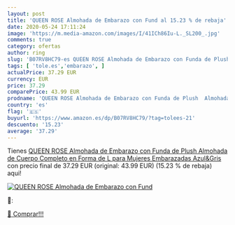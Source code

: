 ```yaml
---
layout: post
title: 'QUEEN ROSE Almohada de Embarazo con Fund al 15.23 % de rebaja'
date: 2020-05-24 17:11:24
image: 'https://m.media-amazon.com/images/I/41ICh86Iu-L._SL200_.jpg'
comments: true
category: ofertas
author: ring
slug: 'B07RV8HC79-es QUEEN ROSE Almohada de Embarazo con Funda de Plush...'
tags: [ 'tole.es','embarazo', ]
actualPrice: 37.29 EUR
currency: EUR
price: 37.29
comparePrice: 43.99 EUR
prodname: 'QUEEN ROSE Almohada de Embarazo con Funda de Plush  Almohada de Cuerpo Completo en Forma de L para Mujeres Embarazadas  Azul&Gris'
country: 'es'
flag: '🇪🇸'
buyurl: 'https://www.amazon.es/dp/B07RV8HC79/?tag=tolees-21'
descuento: '15.23'
average: '37.29'
---
```


Tienes [QUEEN ROSE Almohada de Embarazo con Funda de Plush  Almohada de Cuerpo Completo en Forma de L para Mujeres Embarazadas  Azul&Gris](https://www.amazon.es/dp/B07RV8HC79/?tag=tolees-21) con precio final de  37.29 EUR (original: 43.99 EUR) (15.23 %  de rebaja) aqui!

[![QUEEN ROSE Almohada de Embarazo con Fund](https://m.media-amazon.com/images/I/41ICh86Iu-L._SL200_.jpg)](https://www.amazon.es/dp/B07RV8HC79/?tag=tolees-21)

🔎:


[🛒 Comprar!!!](https://www.amazon.es/dp/B07RV8HC79/?tag=tolees-21)
